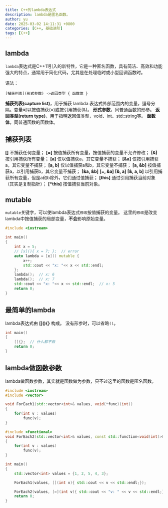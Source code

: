 ```yaml
---
title: C++的lambda表达式
description: lambda是匿名函数。
author: yu
date: 2025-03-02 14:11:31 +0800
categories: [C++, 基础进阶]
tags: [C++]
---
```


## lambda

`lambda`表达式是C++11引入的新特性，它是一种匿名函数，具有简洁、高效和功能强大的特点，通常用于简化代码，尤其是在处理临时或小型回调函数时。

语法：
```shell
[捕获列表](形式参数) ->返回类型 { 函数体 }
```
**捕获列表(capture list)**，用于捕获 lambda 表达式外部范围内的变量，逗号分隔。变量可以按值捕获(=)或按引用捕获(&)。
**形式参数**，同普通函数的形参。
**返回类型(return type)**，用于指明返回值类型，void、int、std::string等。
**函数体**，同普通函数的函数体。

## 捕获列表

**[]** 不捕获任何变量；
**[=]** 按值捕获所有变量，按值捕获的变量不允许修改；
**[&]** 按引用捕获所有变量；
**[a]** 仅以值捕获a，其它变量不捕获；
**[&a]** 仅按引用捕获a，其它变量不捕获；
**[a, b]** 仅以值捕获a和b，其它变量不捕获；
**[a, &b]** 按值捕获a，以引用捕获b，其它变量不捕获；
**[&a, &b]**
**[=, &a]**
**[&, a]**
**[&, a, b]** 以引用捕获所有变量，但是a和b除外，它们通过值捕获；
**[this]** 通过引用捕获当前对象（其实是复制指针）；
**[\*this]** 按值捕获当前对象。

## mutable

`mutable`关键字，可以使lambda表达式`修改`按值捕获的变量。
这里的`修改`是改变lambda中按值捕获的局部变量，**不会**影响原始变量。

```cpp
#include <iostream>

int main()
{
    int x = 5;
    // [x](){ x = 7; };  // error
    auto lambda = [x]() mutable { 
        x++;
        std::cout << "x: "<< x << std::endl;
    };
    lambda();  // x: 6
    lambda();  // x: 7
    std::cout << "x: "<< x << std::endl;  // x: 5
    return 0;
}
```

## 最简单的lambda

lambda表达式由 **\[](){}** 构成。
没有形参时，可以省略`()`。

```cpp
int main()
{
    []{};  // 什么都不做
    return 0;
}
```

## lambda做函数参数

lambda做函数参数，其实就是函数做为参数，只不过这里的函数是匿名函数。
```cpp
#include <iostream>
#include <vector>

void ForEach1(std::vector<int>& values, void(*func)(int))
{
    for(int v : values)
        func(v);
}

#include <functional>
void ForEach2(std::vector<int>& values, const std::function<void(int)>& func)
{
    for(int v : values)
        func(v);
}

int main()
{
    std::vector<int> values = {1, 2, 5, 4, 3};

    ForEach1(values, [](int v){ std::cout << v << std::endl;});

    ForEach2(values, [=](int v){ std::cout << "v: " << v << std::endl;});
    return 0;
}
```
